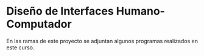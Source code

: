 # Diseño de Interfaces Humano-Computador

En las ramas de este proyecto se adjuntan algunos programas realizados en este curso.
